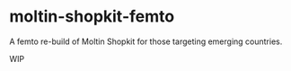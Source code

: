 # moltin-shopkit-femto
A femto re-build of Moltin Shopkit for those targeting emerging countries.

WIP
